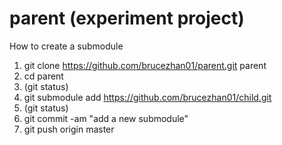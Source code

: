 # parent (experiment project)

How to create a submodule

1. git clone https://github.com/brucezhan01/parent.git parent
2. cd parent
3. (git status)
4. git submodule add https://github.com/brucezhan01/child.git
5. (git status)
6. git commit -am "add a new submodule"
7. git push origin master
